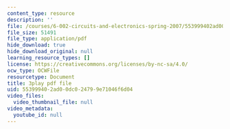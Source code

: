 ```yaml
---
content_type: resource
description: ''
file: /courses/6-002-circuits-and-electronics-spring-2007/553999402ad00dc024799e71046f6d04_WT-qzgaKeGI.pdf
file_size: 51491
file_type: application/pdf
hide_download: true
hide_download_original: null
learning_resource_types: []
license: https://creativecommons.org/licenses/by-nc-sa/4.0/
ocw_type: OCWFile
resourcetype: Document
title: 3play pdf file
uid: 55399940-2ad0-0dc0-2479-9e71046f6d04
video_files:
  video_thumbnail_file: null
video_metadata:
  youtube_id: null
---
```

